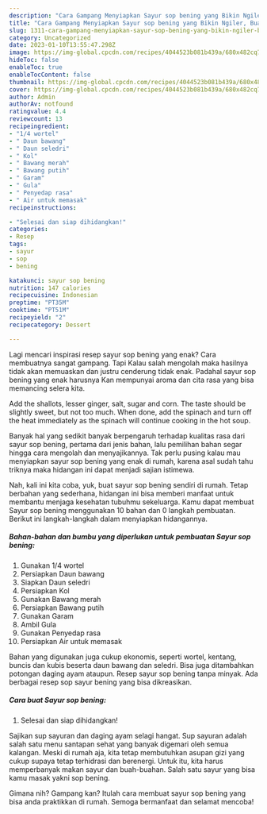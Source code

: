 ```yaml
---
description: "Cara Gampang Menyiapkan Sayur sop bening yang Bikin Ngiler, Buat Buka Puasa Menggugah Selera"
title: "Cara Gampang Menyiapkan Sayur sop bening yang Bikin Ngiler, Buat Buka Puasa Menggugah Selera"
slug: 1311-cara-gampang-menyiapkan-sayur-sop-bening-yang-bikin-ngiler-buat-buka-puasa-menggugah-selera
category: Uncategorized
date: 2023-01-10T13:55:47.298Z
image: https://img-global.cpcdn.com/recipes/4044523b081b439a/680x482cq70/sayur-sop-bening-foto-resep-utama.jpg
hideToc: false
enableToc: true
enableTocContent: false
thumbnail: https://img-global.cpcdn.com/recipes/4044523b081b439a/680x482cq70/sayur-sop-bening-foto-resep-utama.jpg
cover: https://img-global.cpcdn.com/recipes/4044523b081b439a/680x482cq70/sayur-sop-bening-foto-resep-utama.jpg
author: Admin
authorAv: notfound
ratingvalue: 4.4
reviewcount: 13
recipeingredient:
- "1/4 wortel"
- " Daun bawang"
- " Daun seledri"
- " Kol"
- " Bawang merah"
- " Bawang putih"
- " Garam"
- " Gula"
- " Penyedap rasa"
- " Air untuk memasak"
recipeinstructions:

- "Selesai dan siap dihidangkan!"
categories:
- Resep
tags:
- sayur
- sop
- bening

katakunci: sayur sop bening 
nutrition: 147 calories
recipecuisine: Indonesian
preptime: "PT35M"
cooktime: "PT51M"
recipeyield: "2"
recipecategory: Dessert

---
```



Lagi mencari inspirasi resep sayur sop bening yang enak? Cara membuatnya sangat gampang. Tapi Kalau salah mengolah maka hasilnya tidak akan memuaskan dan justru cenderung tidak enak. Padahal sayur sop bening yang enak harusnya Kan mempunyai aroma dan cita rasa yang bisa memancing selera kita.


Add the shallots, lesser ginger, salt, sugar and corn. The taste should be slightly sweet, but not too much. When done, add the spinach and turn off the heat immediately as the spinach will continue cooking in the hot soup.

Banyak hal yang sedikit banyak berpengaruh terhadap kualitas rasa dari sayur sop bening, pertama dari jenis bahan, lalu pemilihan bahan segar hingga cara mengolah dan menyajikannya. Tak perlu pusing kalau mau menyiapkan sayur sop bening yang enak di rumah, karena asal sudah tahu triknya maka hidangan ini dapat menjadi sajian istimewa.


Nah, kali ini kita coba, yuk, buat sayur sop bening sendiri di rumah. Tetap berbahan yang sederhana, hidangan ini bisa memberi manfaat untuk membantu menjaga kesehatan tubuhmu sekeluarga. Kamu dapat membuat Sayur sop bening menggunakan 10 bahan dan 0 langkah pembuatan. Berikut ini langkah-langkah dalam menyiapkan hidangannya.

<!--inarticleads1-->

##### Bahan-bahan dan bumbu yang diperlukan untuk pembuatan Sayur sop bening:

1. Gunakan 1/4 wortel
1. Persiapkan  Daun bawang
1. Siapkan  Daun seledri
1. Persiapkan  Kol
1. Gunakan  Bawang merah
1. Persiapkan  Bawang putih
1. Gunakan  Garam
1. Ambil  Gula
1. Gunakan  Penyedap rasa
1. Persiapkan  Air untuk memasak


Bahan yang digunakan juga cukup ekonomis, seperti wortel, kentang, buncis dan kubis beserta daun bawang dan seledri. Bisa juga ditambahkan potongan daging ayam ataupun. Resep sayur sop bening tanpa minyak. Ada berbagai resep sop sayur bening yang bisa dikreasikan. 

<!--inarticleads2-->

##### Cara buat Sayur sop bening:


1. Selesai dan siap dihidangkan!

Sajikan sup sayuran dan daging ayam selagi hangat. Sup sayuran adalah salah satu menu santapan sehat yang banyak digemari oleh semua kalangan. Meski di rumah aja, kita tetap membutuhkan asupan gizi yang cukup supaya tetap terhidrasi dan berenergi. Untuk itu, kita harus memperbanyak makan sayur dan buah-buahan. Salah satu sayur yang bisa kamu masak yakni sop bening. 

Gimana nih? Gampang kan? Itulah cara membuat sayur sop bening yang bisa anda praktikkan di rumah. Semoga bermanfaat dan selamat mencoba!
